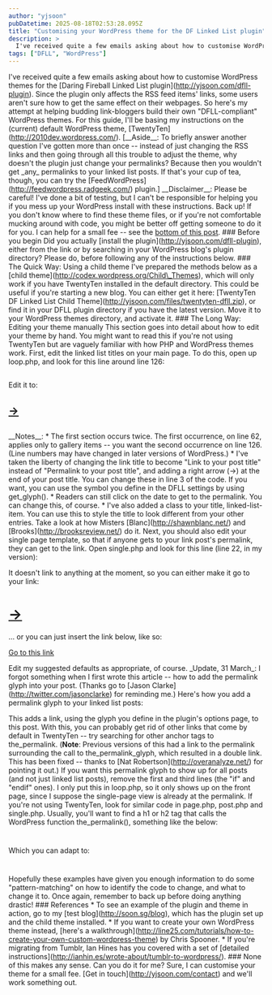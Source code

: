 ```yaml
---
author: "yjsoon"
pubDatetime: 2025-08-18T02:53:28.095Z
title: "Customising your WordPress theme for the DF Linked List plugin"
description: >
  I've received quite a few emails asking about how to customise WordPress themes for the [Daring Fireball Linked List plugin](http://yjsoon.com/dfll-pl...
tags: ["DFLL", "WordPress"]
---
```






I've received quite a few emails asking about how to customise WordPress themes for the \[Daring Fireball Linked List plugin\](http://yjsoon.com/dfll-plugin). Since the plugin only affects the RSS feed items' links, some users aren't sure how to get the same effect on their webpages. So here's my attempt at helping budding link-bloggers build their own "DFLL-compliant" WordPress themes. For this guide, I'll be basing my instructions on the (current) default WordPress theme, \[TwentyTen\](http://2010dev.wordpress.com/). \[\_\_Aside\_\_: To briefly answer another question I've gotten more than once -- instead of just changing the RSS links and then going through all this trouble to adjust the theme, why doesn't the plugin just change your permalinks? Because then you wouldn't get \_any\_ permalinks to your linked list posts. If that's your cup of tea, though, you can try the \[FeedWordPress\](http://feedwordpress.radgeek.com/) plugin.\] \_\_Disclaimer\_\_: Please be careful! I've done a bit of testing, but I can't be responsible for helping you if you mess up your WordPress install with these instructions. Back up! If you don't know where to find these theme files, or if you're not comfortable mucking around with code, you might be better off getting someone to do it for you. I can help for a small fee -- see the [bottom of this post](#help). ### Before you begin Did you actually \[install the plugin\](http://yjsoon.com/dfll-plugin), either from the link or by searching in your WordPress blog's plugin directory? Please do, before following any of the instructions below. ### The Quick Way: Using a child theme I've prepared the methods below as a \[child theme\](http://codex.wordpress.org/Child\_Themes), which will only work if you have TwentyTen installed in the default directory. This could be useful if you're starting a new blog. You can either get it here: \[TwentyTen DF Linked List Child Theme\](http://yjsoon.com/files/twentyten-dfll.zip), or find it in your DFLL plugin directory if you have the latest version. Move it to your WordPress themes directory, and activate it. ### The Long Way: Editing your theme manually This section goes into detail about how to edit your theme by hand. You might want to read this if you're not using TwentyTen but are vaguely familiar with how PHP and WordPress themes work. First, edit the linked list titles on your main page. To do this, open up loop.php, and look for this line around line 126:

## [](<?php the_permalink\(\); ?> "<?php printf( esc_attr__( 'Permalink to %s', 'twentyten' ), the_title_attribute( 'echo=0' ) ); ?>")

Edit it to:

  

##  [&rarr;](<?php the_linked_list_link\(\); ?> "<?php printf( esc_attr__( 'Link to %s', 'twentyten' ), the_title_attribute( 'echo=0' ) ); ?>")

  

## [](<?php the_permalink\(\); ?> "<?php printf( esc_attr__( 'Permalink to %s', 'twentyten' ), the_title_attribute( 'echo=0' ) ); ?>")

\_\_Notes\_\_: \* The first section occurs twice. The first occurrence, on line 62, applies only to gallery items -- you want the second occurrence on line 126. (Line numbers may have changed in later versions of WordPress.) \* I've taken the liberty of changing the link title to become "Link to your post title" instead of "Permalink to your post title", and adding a right arrow (&rarr;) at the end of your post title. You can change these in line 3 of the code. If you want, you can use the symbol you define in the DFLL settings by using get\_glyph(). \* Readers can still click on the date to get to the permalink. You can change this, of course. \* I've also added a class to your title, linked-list-item. You can use this to style the title to look different from your other entries. Take a look at how Misters \[Blanc\](http://shawnblanc.net/) and \[Brooks\](http://brooksreview.net/) do it. Next, you should also edit your single page template, so that if anyone gets to your link post's permalink, they can get to the link. Open single.php and look for this line (line 22, in my version):

It doesn't link to anything at the moment, so you can either make it go to your link:

  

#  [&rarr;](<?php the_linked_list_link\(\) ?> "Link to <?php the_title_attribute(); ?>")

  

... or you can just insert the link below, like so:

[Go to this link](<?php the_linked_list_link\(\) ?> "Link to <?php the_title_attribute(); ?>")

Edit my suggested defaults as appropriate, of course. \_Update, 31 March\_: I forgot something when I first wrote this article -- how to add the permalink glyph into your post. (Thanks go to \[Jason Clarke\](http://twitter.com/jasonclarke) for reminding me.) Here's how you add a permalink glyph to your linked list posts:

This adds a link, using the glyph you define in the plugin's options page, to this post. With this, you can probably get rid of other links that come by default in TwentyTen -- try searching for other anchor tags to the\_permalink. (**Note**: Previous versions of this had a link to the permalink surrounding the call to the\_permalink\_glyph, which resulted in a double link. This has been fixed -- thanks to \[Nat Robertson\](http://overanalyze.net/) for pointing it out.) If you want this permalink glyph to show up for all posts (and not just linked list posts), remove the first and third lines (the "if" and "endif" ones). I only put this in loop.php, so it only shows up on the front page, since I suppose the single-page view is already at the permalink. If you're not using TwentyTen, look for similar code in page.php, post.php and single.php. Usually, you'll want to find a h1 or h2 tag that calls the WordPress function the\_permalink(), something like the below:

# [](<?php the_permalink\(\) ?>)

Which you can adapt to:

  

# [](<?php the_linked_list_link\(\) ?> "Link to <?php the_title_attribute(); ?>")

  

# [](<?php the_permalink\(\) ?>)

Hopefully these examples have given you enough information to do some "pattern-matching" on how to identify the code to change, and what to change it to. Once again, remember to back up before doing anything drastic! ### References \* To see an example of the plugin and theme in action, go to my \[test blog\](http://soon.sg/blog), which has the plugin set up and the child theme installed. \* If you want to create your own WordPress theme instead, \[here's a walkthrough\](http://line25.com/tutorials/how-to-create-your-own-custom-wordpress-theme) by Chris Spooner. \* If you're migrating from Tumblr, Ian Hines has you covered with a set of \[detailed instructions\](http://ianhin.es/wrote-about/tumblr-to-wordpress/). ### None of this makes any sense. Can you do it for me? Sure, I can customise your theme for a small fee. \[Get in touch\](http://yjsoon.com/contact) and we'll work something out.